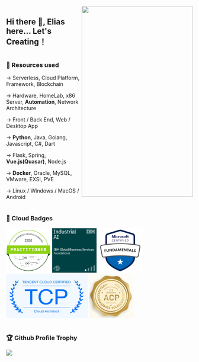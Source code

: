 

<h1 ></h1>
<br/>
<div>

  <img src="https://cdn.jsdelivr.net/gh/OrekiYuta/OrekiYuta@1.0.0/OrekiYuta.png"  height="515" width="300" align="right">
</div>

<h2> Hi there 👋, Elias here... Let's Creating！<h2>

<h1></h1>
<div>
  <h3>🦄 Resources used</h3>
    <div>
        <p>-> Serverless, Cloud Platform, Framework, Blockchain</p>
        <p>-> Hardware, HomeLab, x86 Server, <b>Automation</b>, Network Architecture</p>
        <p>-> Front / Back End, Web / Desktop App</p>
        <p>-> <b>Python</b>, Java, Golang, Javascript, C#, Dart</p>
        <p>-> Flask, Spring, <b>Vue.js(Quasar)</b>, Node.js</p>
        <p>-> <b>Docker</b>, Oracle, MySQL, VMware, EXSI, PVE</p>
        <p>-> Linux / Windows / MacOS / Android</p>
    </div>
</div>

<h1></h1>
<div>
  <h3>🥇 Cloud Badges</h3>
  <img src="./Badges_v8-07_Practitioner.png" width="120" height="120"/>
  <img src="./Industrial-AI-Foundational.png" width="120" height="120"/>
  <img src="./microsoft-certified-fundamentals-badge.svg" width="120" height="120"/>
  <img src="./tencent_architect.png" width="220" height="120"/>
  <img src="./alibaba_acp.png" width="120" height="120"/>
</div>

<h1></h1>
<div>
  <h3>🏆 Github Profile Trophy</h3>
  <img src="https://github-profile-trophy.vercel.app/?username=orekiyuta&column=4"/>
</div>